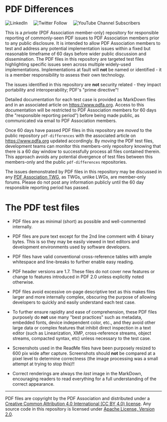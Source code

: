 # PDF Differences

![LinkedIn](https://img.shields.io/static/v1?style=social&label=LinkedIn&logo=linkedin&message=PDF-Association)
&nbsp;&nbsp;&nbsp;
![Twitter Follow](https://img.shields.io/twitter/follow/PDFAssociation?style=social)
&nbsp;&nbsp;&nbsp;
![YouTube Channel Subscribers](https://img.shields.io/youtube/channel/subscribers/UCJL_M0VH2lm65gvGVarUTKQ?style=social)

This is a _private_ (PDF Association member-only) repository for responsible reporting of commonly-seen PDF issues to PDF Association members prior to any public disclosure. It is intended to allow PDF Association members to test and address any potential implementation issues within a fixed but reasonable timeframe of 60 days before wider public discussion and dissemination. The PDF files in this repository are targeted test files highlighting specific issues seen across multiple widely-used implementations. Implementations at fault will **not** be named or identified - it is a member responsibility to assess their own technology.

The issues identified in this repository are **not** security related - they impact portability and interoperability; PDF's "prime directive"!

Detailed documentation for each test case is provided as MarkDown files and in an associated article on https://www.pdfa.org. Access to this documentation will be restricted to PDF Association members for 60 days (the "responsible reporting period") before being made public, as communicated via email to PDF Association members.

Once 60 days have passed PDF files in this repository are _moved_ to the public repository `pdf-differences` with the associated article on https://www.pdfa.org updated accordingly. By _moving_ the PDF test files, development teams can monitor this members-only repository knowing that there is a 60 day window to successfully process all files contained therein. This approach avoids any potential divergence of test files between this members-only and the public `pdf-differences` repositories.

The issues demonstrated by PDF files in this repository may be discussed in any [PDF Association TWG](https://pdfa.org/community/), as TWGs, unlike LWGs, are member-only forums. Please do not post any information publicly until the 60 day responsible reporting period has passed.

# The PDF test files

* PDF files are as minimal (short) as possible and well-commented internally.

* PDF files are pure text except for the 2nd line comment with 4 binary bytes. This is so they may be easily viewed in text editors and development environments used by software developers. 

* PDF files have valid conventional cross-reference tables with ample whitespace and line-breaks to further enable easy reading.

* PDF header versions are 1.7. These files do not cover new features or change to features introduced in PDF 2.0 unless explicitly noted otherwise.

* PDF files avoid excessive on-page descriptive text as this makes files larger and more internally complex, obscuring the purpose of allowing developers to quickly and easily understand each test case.

* To further ensure rapidity and ease of comprehension, these PDF files purposely do **not** use many "best practices" such as metadata, embedded fonts, device independent color, etc., and they avoid other large data or complex features that inhibit direct inspection in a text editor (such as Linearization, XMP, cross-reference streams, object streams, compacted syntax, etc) unless necessary to the test case.

* Screenshots used in the ReadMe files have been purposely resized to 600 pix wide after capture. Screenshots should **not** be compared at a pixel level to determine correctness (the image processing was a small attempt at trying to stop this)!!

* Correct renderings are always the _last_ image in the MarkDown, encouraging readers to read everything for a full understanding of the correct appearance.

---

PDF files are copyright by the PDF Association and distributed under a [Creative Common Attribution 4.0 International (CC BY 4.0) license](https://creativecommons.org/licenses/by/4.0/). Any source code in this repository is licensed under [Apache License, Version 2.0](https://www.apache.org/licenses/LICENSE-2.0.html).
